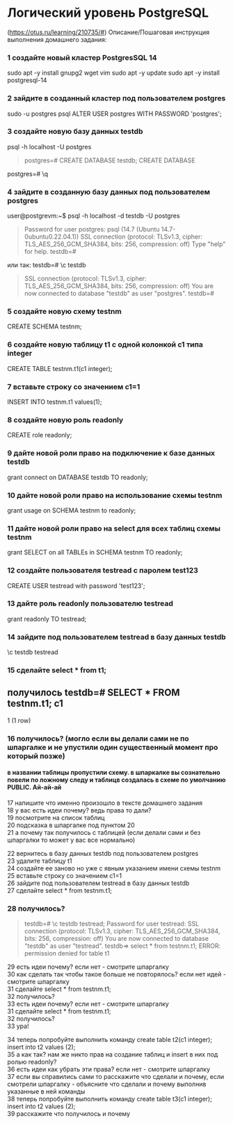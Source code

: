 # Логический уровень PostgreSQL
(https://otus.ru/learning/210735/#)
Описание/Пошаговая инструкция выполнения домашнего задания:

### 1 создайте новый кластер PostgresSQL 14  
sudo apt -y install gnupg2 wget vim
sudo apt -y update
sudo apt -y install postgresql-14
### 2 зайдите в созданный кластер под пользователем postgres  
sudo -u postgres psql
ALTER USER postgres WITH PASSWORD 'postgres';

### 3 создайте новую базу данных testdb  
psql -h localhost -U postgres
>postgres=# CREATE DATABASE testdb;
CREATE DATABASE

postgres=# \q


### 4 зайдите в созданную базу данных под пользователем postgres  
user@postgrevm:~$ psql -h localhost -d testdb -U postgres
>Password for user postgres:
psql (14.7 (Ubuntu 14.7-0ubuntu0.22.04.1))
SSL connection (protocol: TLSv1.3, cipher: TLS_AES_256_GCM_SHA384, bits: 256, compression: off)
Type "help" for help.
testdb=#

или так:
testdb=# \c testdb
>SSL connection (protocol: TLSv1.3, cipher: TLS_AES_256_GCM_SHA384, bits: 256, compression: off)
You are now connected to database "testdb" as user "postgres".
testdb=#

### 5 создайте новую схему testnm  
CREATE SCHEMA testnm;
### 6 создайте новую таблицу t1 с одной колонкой c1 типа integer  
CREATE TABLE testnm.t1(c1 integer);
### 7 вставьте строку со значением c1=1  
INSERT INTO testnm.t1 values(1);
### 8 создайте новую роль readonly  
CREATE role readonly;
### 9 дайте новой роли право на подключение к базе данных testdb  
grant connect on DATABASE testdb TO readonly;
### 10 дайте новой роли право на использование схемы testnm  
grant usage on SCHEMA testnm to readonly;
### 11 дайте новой роли право на select для всех таблиц схемы testnm  
grant SELECT on all TABLEs in SCHEMA testnm TO readonly;
### 12 создайте пользователя testread с паролем test123  
CREATE USER testread with password 'test123';
### 13 дайте роль readonly пользователю testread  
grant readonly TO testread;
### 14 зайдите под пользователем testread в базу данных testdb  
\c testdb testread
### 15 сделайте select * from t1;  
получилось
testdb=# SELECT * FROM testnm.t1;
с1
----
  1
(1 row)
### 16 получилось? (могло если вы делали сами не по шпаргалке и не упустили один существенный момент про который позже)  
#### в названии таблицы пропустили схему. в шпаркалке вы сознательно повели по ложному следу и таблицв создалась в схеме по умолчанию PUBLIC. Ай-ай-ай
>
17 напишите что именно произошло в тексте домашнего задания  
18 у вас есть идеи почему? ведь права то дали?  
19 посмотрите на список таблиц  
20 подсказка в шпаргалке под пунктом 20  
21 а почему так получилось с таблицей (если делали сами и без шпаргалки то может у вас все нормально)  

22 вернитесь в базу данных testdb под пользователем postgres  
23 удалите таблицу t1  
24 создайте ее заново но уже с явным указанием имени схемы testnm  
25 вставьте строку со значением c1=1  
26 зайдите под пользователем testread в базу данных testdb  
27 сделайте select * from testnm.t1;  
### 28 получилось?  
>testdb=# \c testdb testread;
Password for user testread:
SSL connection (protocol: TLSv1.3, cipher: TLS_AES_256_GCM_SHA384, bits: 256, compression: off)
You are now connected to database "testdb" as user "testread".
testdb=> select * from testnm.t1;
ERROR:  permission denied for table t1

29 есть идеи почему? если нет - смотрите шпаргалку  
30 как сделать так чтобы такое больше не повторялось? если нет идей - смотрите шпаргалку  
31 сделайте select * from testnm.t1;  
32 получилось?  
33 есть идеи почему? если нет - смотрите шпаргалку  
31 сделайте select * from testnm.t1;  
32 получилось?  
33 ура!  


34 теперь попробуйте выполнить команду create table t2(c1 integer); insert into t2 values (2);  
35 а как так? нам же никто прав на создание таблиц и insert в них под ролью readonly?  
36 есть идеи как убрать эти права? если нет - смотрите шпаргалку  
37 если вы справились сами то расскажите что сделали и почему, если смотрели шпаргалку - объясните что сделали и почему выполнив указанные в ней команды  
38 теперь попробуйте выполнить команду create table t3(c1 integer); insert into t2 values (2);  
39 расскажите что получилось и почему
<!--stackedit_data:
eyJoaXN0b3J5IjpbNjQwODA5OTgyLC03ODI4MjQ2OTcsMTEyMz
UzMjk4MSwtNDUzNjY2MzE4LC0xMTUzNjkwNDE1XX0=
-->